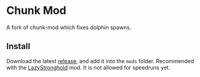 # Chunk Mod

A fork of chunk-mod which fixes dolphin spawns.

## Install

Download the latest [release](https://github.com/Mario0051/chunk-mod/releases/latest), and add it into the `mods` folder. Recommended with the [LazyStronghold](https://github.com/Gregor0410/LazyStronghold) mod. It is not allowed for speedruns yet.
